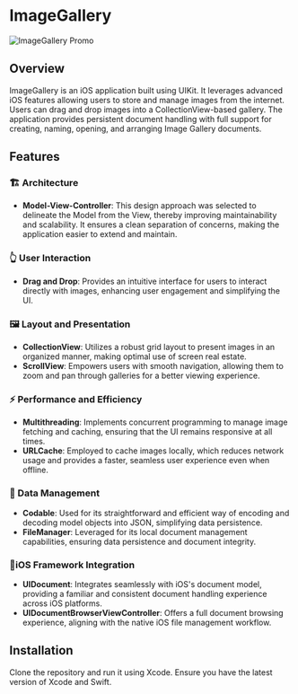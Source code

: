 # ImageGallery

![ImageGallery Promo](image-gallery-promo.gif)

## Overview

ImageGallery is an iOS application built using UIKit. It leverages advanced iOS features allowing users to store and manage images from the internet. Users can drag and drop images into a CollectionView-based gallery. The application provides persistent document handling with full support for creating, naming, opening, and arranging Image Gallery documents.

## Features

### 🏗️ Architecture
- **Model-View-Controller**: This design approach was selected to delineate the Model from the View, thereby improving maintainability and scalability. It ensures a clean separation of concerns, making the application easier to extend and maintain.

### 👆 User Interaction
- **Drag and Drop**: Provides an intuitive interface for users to interact directly with images, enhancing user engagement and simplifying the UI.

### 🖼️ Layout and Presentation
- **CollectionView**: Utilizes a robust grid layout to present images in an organized manner, making optimal use of screen real estate.
- **ScrollView**: Empowers users with smooth navigation, allowing them to zoom and pan through galleries for a better viewing experience.

### ⚡ Performance and Efficiency
- **Multithreading**: Implements concurrent programming to manage image fetching and caching, ensuring that the UI remains responsive at all times.
- **URLCache**: Employed to cache images locally, which reduces network usage and provides a faster, seamless user experience even when offline.

### 💾 Data Management
- **Codable**: Used for its straightforward and efficient way of encoding and decoding model objects into JSON, simplifying data persistence.
- **FileManager**: Leveraged for its local document management capabilities, ensuring data persistence and document integrity.

### 📱iOS Framework Integration
- **UIDocument**: Integrates seamlessly with iOS's document model, providing a familiar and consistent document handling experience across iOS platforms.
- **UIDocumentBrowserViewController**: Offers a full document browsing experience, aligning with the native iOS file management workflow.



## Installation
Clone the repository and run it using Xcode. Ensure you have the latest version of Xcode and Swift.
